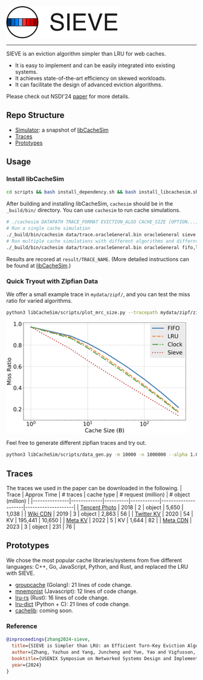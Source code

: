 <img width="300" src="doc/diagram/logo.svg" alt="sieve Logo" />

<hr/>

SIEVE is an eviction algorithm simpler than LRU for web caches.
- It is easy to implement and can be easily integrated into existing systems.
- It achieves state-of-the-art efficiency on skewed workloads.
- It can facilitate the design of advanced eviction algorithms.

Please check out NSDI'24 [paper](https://yazhuozhang.com/assets/publication/nsdi24-sieve.pdf) for more details.


## Repo Structure
- [Simulator](#install-libcachesim): a snapshot of [libCacheSim](https://github.com/1a1a11a/libCacheSim)
- [Traces](#traces)
- [Prototypes](#prototypes)

## Usage

### Install libCacheSim
```bash
cd scripts && bash install_dependency.sh && bash install_libcachesim.sh;
```

After building and installing libCacheSim, `cachesim` should be in the `_build/bin/` directory. You can use `cachesim` to run cache simulations.
```bash
# ./cachesim DATAPATH TRACE_FORMAT EVICTION_ALGO CACHE_SIZE [OPTION...]
# Run a single cache simulation
./_build/bin/cachesim data/trace.oracleGeneral.bin oracleGeneral sieve 1gb
# Run multiple cache simulations with different algorithms and differnt cache sizes (when CACHE_SIZE is 0)
./_build/bin/cachesim data/trace.oracleGeneral.bin oracleGeneral fifo,lru,clock,sieve 0 --ignore-obj-size 1
```
Results are recored at `result/TRACE_NAME`. (More detailed instructions can be found at [libCacheSim](https://github.com/1a1a11a/libCacheSim).)

### Quick Tryout with Zipfian Data
We offer a small example trace in `mydata/zipf/`, and you can test the miss ratio for varied algorithms.
```bash
python3 libCacheSim/scripts/plot_mrc_size.py --tracepath mydata/zipf/zipf_1.0 --trace-format txt --algos=fifo,lru,clock,sieve
```
<div style="text-align: left;">
  <img src="/doc/diagram/mr_zipf.png" alt="diagram" width="480"/>
</div>

Feel free to generate different zipfian traces and try out.
```bash
python3 libCacheSim/scripts/data_gen.py -m 10000 -n 1000000 --alpha 1.0 > mydata/zipf/zipf_1.0
```


## Traces
The traces we used in the paper can be downloaded in the following.
| Trace         | Approx Time | # traces | cache type | # request (million) | # object (million) |
|---------------|-------------|----------|------------|---------------------|--------------------|
| [Tencent Photo](https://ftp.pdl.cmu.edu/pub/datasets/twemcacheWorkload/cacheDatasets/tencentPhoto/) | 2018        | 2        | object     | 5,650               | 1,038              |
| [Wiki CDN](https://ftp.pdl.cmu.edu/pub/datasets/twemcacheWorkload/cacheDatasets/wiki/)      | 2019        | 3        | object     | 2,863               | 56                 |
| [Twitter KV](https://ftp.pdl.cmu.edu/pub/datasets/twemcacheWorkload/cacheDatasets/twitter/)    | 2020        | 54       | KV         | 195,441             | 10,650             |
| [Meta KV](https://ftp.pdl.cmu.edu/pub/datasets/twemcacheWorkload/cacheDatasets/metaKV/)       | 2022        | 5        | KV         | 1,644               | 82                 |
| [Meta CDN](https://ftp.pdl.cmu.edu/pub/datasets/twemcacheWorkload/cacheDatasets/metaCDN/)      | 2023        | 3        | object     | 231                 | 76                 |


## Prototypes
We chose the most popular cache libraries/systems from five different languages: C++, Go, JavaScript, Python, and Rust, and replaced the LRU with SIEVE.
- [groupcache](https://github.com/cacheMon/groupcache) (Golang): 21 lines of code change.
- [mnemonist](https://github.com/cacheMon/mnemonist) (Javascript): 12 lines of code change.
- [lru-rs](https://github.com/cacheMon/lru-rs) (Rust): 16 lines of code change.
- [lru-dict](https://github.com/cacheMon/lru-dict) (Python + C): 21 lines of code change.
- [cachelib](): coming soon.


### Reference
```bibtex
@inproceedings{zhang2024-sieve,
  title={SIEVE is Simpler than LRU: an Efficient Turn-Key Eviction Algorithm for Web Caches},
  author={Zhang, Yazhuo and Yang, Juncheng and Yue, Yao and Vigfusson, Ymir and Rashmi, K.V.},
  booktitle={USENIX Symposium on Networked Systems Design and Implementation (NSDI'24)},
  year={2024}
}
```